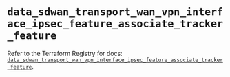 # `data_sdwan_transport_wan_vpn_interface_ipsec_feature_associate_tracker_feature`

Refer to the Terraform Registry for docs: [`data_sdwan_transport_wan_vpn_interface_ipsec_feature_associate_tracker_feature`](https://registry.terraform.io/providers/ciscodevnet/sdwan/0.8.0/docs/data-sources/transport_wan_vpn_interface_ipsec_feature_associate_tracker_feature).
